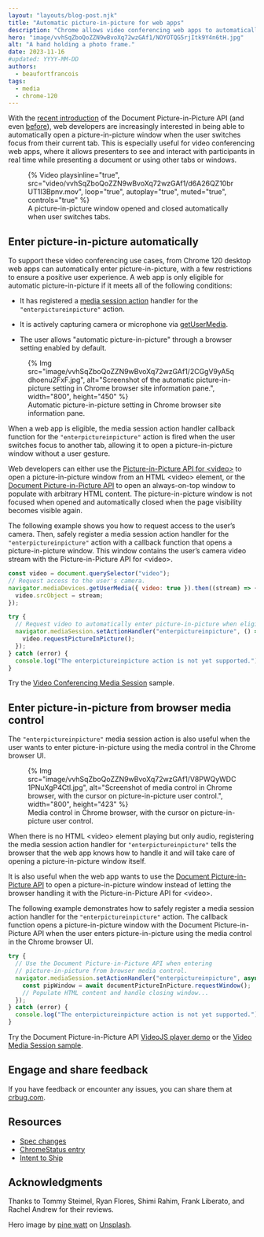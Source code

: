 ```yaml
---
layout: "layouts/blog-post.njk"
title: "Automatic picture-in-picture for web apps"
description: "Chrome allows video conferencing web apps to automatically enter picture-in-picture."
hero: "image/vvhSqZboQoZZN9wBvoXq72wzGAf1/NOYOTQG5rjItk9Y4n6tH.jpg"
alt: "A hand holding a photo frame."
date: 2023-11-16
#updated: YYYY-MM-DD
authors:
  - beaufortfrancois
tags:
  - media
  - chrome-120
---
```


With the [recent introduction](/blog/the-future-of-picture-in-picture/) of the Document Picture-in-Picture API (and even [before](/blog/media-updates-in-chrome-73/#auto-pip)), web developers are increasingly interested in being able to automatically open a picture-in-picture window when the user switches focus from their current tab. This is especially useful for video conferencing web apps, where it allows presenters to see and interact with participants in real time while presenting a document or using other tabs or windows.

<figure>
  {% Video
    playsinline="true",
    src="video/vvhSqZboQoZZN9wBvoXq72wzGAf1/d6A26QZ10brUT1I3Bpnv.mov",
    loop="true",
    autoplay="true",
    muted="true",
    controls="true"
  %}
  <figcaption>A picture-in-picture window opened and closed automatically when user switches tabs.</figcaption>
</figure>

## Enter picture-in-picture automatically

To support these video conferencing use cases, from Chrome 120 desktop web apps can automatically enter picture-in-picture, with a few restrictions to ensure a positive user experience. A web app is only eligible for automatic picture-in-picture if it meets all of the following conditions:

- It has registered a [media session action](https://www.w3.org/TR/mediasession/#ref-for-enumdef-mediasessionaction) handler for the `"enterpictureinpicture"` action.

- It is actively capturing camera or microphone via [getUserMedia](https://developer.mozilla.org/docs/Web/API/MediaDevices/getUserMedia).

- The user allows "automatic picture-in-picture" through a browser setting enabled by default.

<figure>
  {% Img src="image/vvhSqZboQoZZN9wBvoXq72wzGAf1/2CGgV9yA5qdhoenu2FxF.jpg", alt="Screenshot of the automatic picture-in-picture setting in Chrome browser site information pane.", width="800", height="450" %}
  <figcaption>Automatic picture-in-picture setting in Chrome browser site information pane.</figcaption>
</figure>

When a web app is eligible, the media session action handler callback function for the `"enterpictureinpicture"` action is fired when the user switches focus to another tab, allowing it to open a picture-in-picture window without a user gesture. 

Web developers can either use the [Picture-in-Picture API for &lt;video&gt;](/blog/watch-video-using-picture-in-picture/) to open a picture-in-picture window from an HTML &lt;video&gt; element, or the [Document Picture-in-Picture API](/docs/web-platform/document-picture-in-picture/) to open an always-on-top window to populate with arbitrary HTML content. The picture-in-picture window is not focused when opened and automatically closed when the page visibility becomes visible again.

The following example shows you how to request access to the user’s camera. Then, safely register a media session action handler for the `"enterpictureinpicture"` action with a callback function that opens a picture-in-picture window. This window contains the user’s camera video stream with the Picture-in-Picture API for &lt;video&gt;.

```js
const video = document.querySelector("video");
// Request access to the user's camera.
navigator.mediaDevices.getUserMedia({ video: true }).then((stream) => {
  video.srcObject = stream;
});

try {
  // Request video to automatically enter picture-in-picture when eligible.
  navigator.mediaSession.setActionHandler("enterpictureinpicture", () => {
    video.requestPictureInPicture();
  });
} catch (error) {
  console.log("The enterpictureinpicture action is not yet supported.");
}
```

Try the [Video Conferencing Media Session](https://googlechrome.github.io/samples/media-session/video-conferencing.html) sample.

## Enter picture-in-picture from browser media control

The `"enterpictureinpicture"` media session action is also useful when the user wants to enter picture-in-picture using the media control in the Chrome browser UI.

<figure>
  {% Img src="image/vvhSqZboQoZZN9wBvoXq72wzGAf1/V8PWQyWDC1PNuXgP4Ctl.jpg", alt="Screenshot of media control in Chrome browser, with the cursor on picture-in-picture user control.", width="800", height="423" %}
  <figcaption>Media control in Chrome browser, with the cursor on picture-in-picture user control.</figcaption>
</figure>

When there is no HTML &lt;video&gt; element playing but only audio, registering the media session action handler for `"enterpictureinpicture"` tells the browser that the web app knows how to handle it and will take care of opening a picture-in-picture window itself.

It is also useful when the web app wants to use the [Document Picture-in-Picture API](/docs/web-platform/document-picture-in-picture/) to open a picture-in-picture window instead of letting the browser handling it with the Picture-in-Picture API for &lt;video&gt;.

The following example demonstrates how to safely register a media session action handler for the `"enterpictureinpicture"` action. The callback function opens a picture-in-picture window with the Document Picture-in-Picture API when the user enters picture-in-picture using the media control in the Chrome browser UI.

```js
try {
  // Use the Document Picture-in-Picture API when entering
  // picture-in-picture from browser media control.
  navigator.mediaSession.setActionHandler("enterpictureinpicture", async () => {
    const pipWindow = await documentPictureInPicture.requestWindow();
    // Populate HTML content and handle closing window...
  });
} catch (error) {
  console.log("The enterpictureinpicture action is not yet supported.");
}
```

Try the Document Picture-in-Picture API [VideoJS player demo](https://document-picture-in-picture-api.glitch.me/) or the [Video Media Session sample](https://googlechrome.github.io/samples/media-session/video.html).

## Engage and share feedback

If you have feedback or encounter any issues, you can share them at [crbug.com](https://bugs.chromium.org/p/chromium/issues/entry?components=Blink%3EMedia%3EPictureInPicture).

## Resources

- [Spec changes](https://github.com/w3c/mediasession/pull/295)
- [ChromeStatus entry](https://chromestatus.com/feature/6245717716238336)
- [Intent to Ship](https://groups.google.com/a/chromium.org/g/blink-dev/c/BEhYD8v4zY0/m/ZcINHmMMBAAJ)

## Acknowledgments

Thanks to Tommy Steimel, Ryan Flores, Shimi Rahim, Frank Liberato, and Rachel Andrew for their reviews.

Hero image by [pine watt](https://unsplash.com/@pinewatt) on [Unsplash](https://unsplash.com/photos/person-hand-holding-photo-frame-3_Xwxya43hE).
